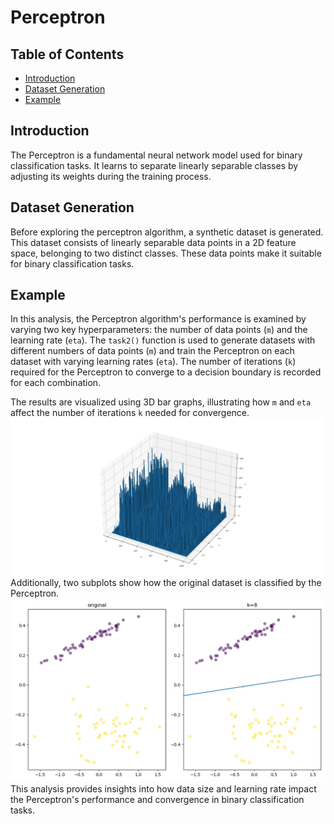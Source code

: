 # Perceptron

## Table of Contents

- [Introduction](#introduction)
- [Dataset Generation](#dataset-generation)
- [Example](#example)

## Introduction

The Perceptron is a fundamental neural network model used for binary classification tasks. It learns to separate
linearly separable classes by adjusting its weights during the training process.

## Dataset Generation

Before exploring the perceptron algorithm, a synthetic dataset is generated. This dataset consists of linearly separable
data points in a 2D feature space, belonging to two distinct classes. These data points make it suitable for binary
classification tasks.

## Example
In this analysis, the Perceptron algorithm's performance is examined by varying two key hyperparameters: the number of data points (`m`) and the learning rate (`eta`). The `task2()` function is used to generate datasets with different numbers of data points (`m`) and train the Perceptron on each dataset with varying learning rates (`eta`). The number of iterations (`k`) required for the Perceptron to converge to a decision boundary is recorded for each combination.

The results are visualized using 3D bar graphs, illustrating how `m` and `eta` affect the number of iterations `k` needed for convergence. 
![Results](bar.png)
Additionally, two subplots show how the original dataset is classified by the Perceptron.
![Classes](classes.png)
This analysis provides insights into how data size and learning rate impact the Perceptron's performance and convergence in binary classification tasks.

